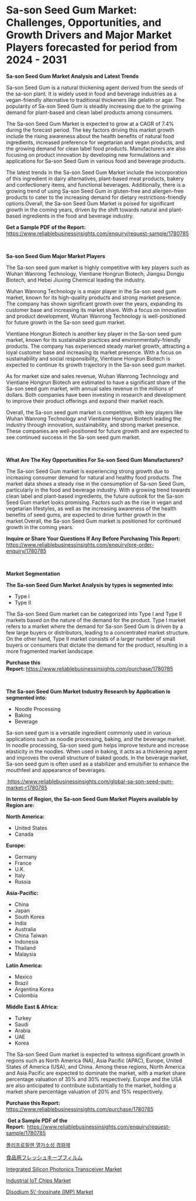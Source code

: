 <p><h1>Sa-son Seed Gum Market: Challenges, Opportunities, and Growth Drivers and Major Market Players forecasted for period from 2024 - 2031</h1></p><p><strong>Sa-son Seed Gum Market Analysis and Latest Trends</strong></p>
<p><p>Sa-son Seed Gum is a natural thickening agent derived from the seeds of the sa-son plant. It is widely used in food and beverage industries as a vegan-friendly alternative to traditional thickeners like gelatin or agar. The popularity of Sa-son Seed Gum is steadily increasing due to the growing demand for plant-based and clean label products among consumers.</p><p>The Sa-son Seed Gum Market is expected to grow at a CAGR of 7.4% during the forecast period. The key factors driving this market growth include the rising awareness about the health benefits of natural food ingredients, increased preference for vegetarian and vegan products, and the growing demand for clean label food products. Manufacturers are also focusing on product innovation by developing new formulations and applications for Sa-son Seed Gum in various food and beverage products.</p><p>The latest trends in the Sa-son Seed Gum Market include the incorporation of this ingredient in dairy alternatives, plant-based meat products, bakery and confectionery items, and functional beverages. Additionally, there is a growing trend of using Sa-son Seed Gum in gluten-free and allergen-free products to cater to the increasing demand for dietary restrictions-friendly options.Overall, the Sa-son Seed Gum Market is poised for significant growth in the coming years, driven by the shift towards natural and plant-based ingredients in the food and beverage industry.</p></p>
<p><strong>Get a Sample PDF of the Report:&nbsp;</strong> <a href="https://www.reliablebusinessinsights.com/enquiry/request-sample/1780785">https://www.reliablebusinessinsights.com/enquiry/request-sample/1780785</a></p>
<p>&nbsp;</p>
<p><strong>Sa-son Seed Gum Major Market Players</strong></p>
<p><p>The Sa-son seed gum market is highly competitive with key players such as Wuhan Wanrong Technology, Vientiane Hongrun Biotech, Jiangsu Dongju Biotech, and Hebei Jiuxing Chemical leading the industry. </p><p>Wuhan Wanrong Technology is a major player in the Sa-son seed gum market, known for its high-quality products and strong market presence. The company has shown significant growth over the years, expanding its customer base and increasing its market share. With a focus on innovation and product development, Wuhan Wanrong Technology is well-positioned for future growth in the Sa-son seed gum market.</p><p>Vientiane Hongrun Biotech is another key player in the Sa-son seed gum market, known for its sustainable practices and environmentally-friendly products. The company has experienced steady market growth, attracting a loyal customer base and increasing its market presence. With a focus on sustainability and social responsibility, Vientiane Hongrun Biotech is expected to continue its growth trajectory in the Sa-son seed gum market.</p><p>As for market size and sales revenue, Wuhan Wanrong Technology and Vientiane Hongrun Biotech are estimated to have a significant share of the Sa-son seed gum market, with annual sales revenue in the millions of dollars. Both companies have been investing in research and development to improve their product offerings and expand their market reach.</p><p>Overall, the Sa-son seed gum market is competitive, with key players like Wuhan Wanrong Technology and Vientiane Hongrun Biotech leading the industry through innovation, sustainability, and strong market presence. These companies are well-positioned for future growth and are expected to see continued success in the Sa-son seed gum market.</p></p>
<p>&nbsp;</p>
<p><strong>What Are The Key Opportunities For Sa-son Seed Gum Manufacturers?</strong></p>
<p><p>The Sa-son Seed Gum market is experiencing strong growth due to increasing consumer demand for natural and healthy food products. The market data shows a steady rise in the consumption of Sa-son Seed Gum, particularly in the food and beverage industry. With a growing trend towards clean label and plant-based ingredients, the future outlook for the Sa-son Seed Gum market looks promising. Factors such as the rise in vegan and vegetarian lifestyles, as well as the increasing awareness of the health benefits of seed gums, are expected to drive further growth in the market.Overall, the Sa-son Seed Gum market is positioned for continued growth in the coming years.</p></p>
<p><strong>Inquire or Share Your Questions If Any Before Purchasing This Report:</strong> <a href="https://www.reliablebusinessinsights.com/enquiry/pre-order-enquiry/1780785">https://www.reliablebusinessinsights.com/enquiry/pre-order-enquiry/1780785</a></p>
<p>&nbsp;</p>
<p><strong>Market Segmentation</strong></p>
<p><strong>The Sa-son Seed Gum Market Analysis by types is segmented into:</strong></p>
<p><ul><li>Type I</li><li>Type II</li></ul></p>
<p><p>The Sa-son Seed Gum market can be categorized into Type I and Type II markets based on the nature of the demand for the product. Type I market refers to a market where the demand for Sa-son Seed Gum is driven by a few large buyers or distributors, leading to a concentrated market structure. On the other hand, Type II market consists of a larger number of small buyers or consumers that dictate the demand for the product, resulting in a more fragmented market landscape.</p></p>
<p><strong>Purchase this Report:&nbsp;</strong><a href="https://www.reliablebusinessinsights.com/purchase/1780785">https://www.reliablebusinessinsights.com/purchase/1780785</a></p>
<p>&nbsp;</p>
<p><strong>The Sa-son Seed Gum Market Industry Research by Application is segmented into:</strong></p>
<p><ul><li>Noodle Processing</li><li>Baking</li><li>Beverage</li></ul></p>
<p><p>Sa-son seed gum is a versatile ingredient commonly used in various applications such as noodle processing, baking, and the beverage market. In noodle processing, Sa-son seed gum helps improve texture and increase elasticity in the noodles. When used in baking, it acts as a thickening agent and improves the overall structure of baked goods. In the beverage market, Sa-son seed gum is often used as a stabilizer and emulsifier to enhance the mouthfeel and appearance of beverages.</p></p>
<p><a href="https://www.reliablebusinessinsights.com/global-sa-son-seed-gum-market-r1780785">&nbsp;https://www.reliablebusinessinsights.com/global-sa-son-seed-gum-market-r1780785</a></p>
<p><strong>In terms of Region, the Sa-son Seed Gum Market Players available by Region are:</strong></p>
<p>
    <p> <strong> North America: </strong>
        <ul>
            <li>United States</li>
            <li>Canada</li>
        </ul>
        </p> 
    <p> <strong> Europe: </strong>
        <ul>
            <li>Germany</li>
            <li>France</li>
            <li>U.K.</li>
            <li>Italy</li>
            <li>Russia</li>
        </ul>
        </p> 
    <p> <strong> Asia-Pacific: </strong>
        <ul>
            <li>China</li>
            <li>Japan</li>
            <li>South Korea</li>
            <li>India</li>
            <li>Australia</li>
            <li>China Taiwan</li>
            <li>Indonesia</li>
            <li>Thailand</li>
            <li>Malaysia</li>
        </ul>
        </p> 
    <p> <strong> Latin America: </strong>
        <ul>
            <li>Mexico</li>
            <li>Brazil</li>
            <li>Argentina Korea</li>
            <li>Colombia</li>
        </ul>
        </p> 
    <p> <strong> Middle East & Africa: </strong>
        <ul>
            <li>Turkey</li>
            <li>Saudi</li>
            <li>Arabia</li>
            <li>UAE</li>
            <li>Korea</li>
        </ul>
    </p>
    </p>
<p><p>The Sa-son Seed Gum market is expected to witness significant growth in regions such as North America (NA), Asia Pacific (APAC), Europe, United States of America (USA), and China. Among these regions, North America and Asia Pacific are expected to dominate the market, with a market share percentage valuation of 35% and 30% respectively. Europe and the USA are also anticipated to contribute substantially to the market, holding a market share percentage valuation of 20% and 15% respectively.</p></p>
<p><strong>Purchase this Report: </strong><a href="https://www.reliablebusinessinsights.com/purchase/1780785">https://www.reliablebusinessinsights.com/purchase/1780785</a></p>
<p>&nbsp;<strong>Get a Sample PDF of the Report:&nbsp;&nbsp;</strong><a href="https://www.reliablebusinessinsights.com/enquiry/request-sample/1780785">https://www.reliablebusinessinsights.com/enquiry/request-sample/1780785</a></p>
<p><strong></strong></p>
<p><p><a href="https://github.com/mpodehpw07370073/Market-Research-Report-List-2/blob/main/589524399604.md">폴리프로필렌 열가소성 경화제</a></p><p><a href="https://github.com/andym141978/Market-Research-Report-List-1/blob/main/3698934105829.md">食品用フレッシュキープフィルム</a></p><p><a href="https://issuu.com/reportprime-2/docs/integrated-silicon-photonics-transceiver-market-si">Integrated Silicon Photonics Transceiver Market</a></p><p><a href="https://issuu.com/reportprime-2/docs/industrial-iot-chips-market-size-2030.pptx">Industrial IoT Chips Market</a></p><p><a href="https://github.com/joannagoyvaerts/Market-Research-Report-List-3/blob/main/disodium-5-inosinate-imp-market.md">Disodium 5\'-Inosinate (IMP) Market</a></p></p>